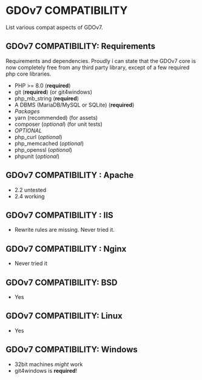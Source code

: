 # GDOv7 COMPATIBILITY

List various compat aspects of GDOv7.

## GDOv7 COMPATIBILITY: Requirements

Requirements and dependencies.
Proudly i can state that the GDOv7 core
is now completely free from any third party library,
except of a few required php core libraries.

- PHP >= 8.0 (**required**)
- git (**required**) (or git4windows)
- php_mb_string (**required**)
- A DBMS (MariaDB/MySQL or SQLite) (**required**)
- *Packages*
- yarn (recommended) (for assets)
- composer (*optional*) (for unit tests)
- *OPTIONAL*
- php_curl (*optional*)
- php_memcached (*optional*)
- php_openssl (*optional*)
- phpunit (*optional*)

## GDOv7 COMPATIBILITY : Apache

- 2.2 untested
- 2.4 working

## GDOv7 COMPATIBILITY : IIS

- Rewrite rules are missing. Never tried it.

## GDOv7 COMPATIBILITY : Nginx

- Never tried it

## GDOv7 COMPATIBILITY: BSD

- Yes

## GDOv7 COMPATIBILITY: Linux

- Yes

## GDOv7 COMPATIBILITY: Windows

- 32bit machines *might* work
- git4windows is **required**!

